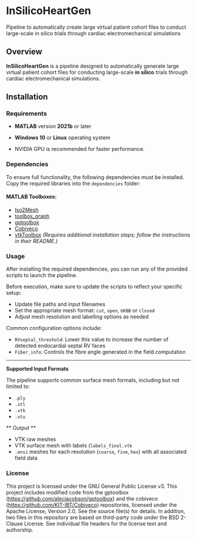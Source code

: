 # InSilicoHeartGen
Pipeline to automatically create large virtual patient cohort files to conduct large-scale in silico trials through cardiac electromechanical simulations


## Overview
**InSilicoHeartGen** is a pipeline designed to automatically generate large virtual patient cohort files for conducting large-scale **in silico** trials through cardiac electromechanical simulations.

## Installation

### Requirements
- **MATLAB** version **2021b** or later
- **Windows 10** or **Linux** operating system

- NVIDIA GPU is recommended for faster performance.

### Dependencies
To ensure full functionality, the following dependencies must be installed. Copy the required libraries into the `dependencies` folder:

#### MATLAB Toolboxes:
- [Iso2Mesh](https://github.com/fangq/iso2mesh)
- [toolbox_graph](https://github.com/gpeyre/matlab-toolboxes/tree/master/toolbox_graph)
- [gptoolbox](https://github.com/alecjacobson/gptoolbox)
- [Cobiveco](https://github.com/KIT-IBT/Cobiveco)
- [vtkToolbox](https://github.com/KIT-IBT/vtkToolbox) *(Requires additional installation steps; follow the instructions in their README.)*

### Usage

After installing the required dependencies, you can run any of the provided scripts to launch the pipeline.

Before execution, make sure to update the scripts to reflect your specific setup:

- Update file paths and input filenames  
- Set the appropriate mesh format: `cut`, `open`, `UKBB` or `closed`  
- Adjust mesh resolution and labelling options as needed  

Common configuration options include:

- `RVseptal_threshold`: Lower this value to increase the number of detected endocardial septal RV faces  
- `Fiber_info`: Controls the fibre angle generated in the field computation  

---

**Supported Input Formats**

The pipeline supports common surface mesh formats, including but not limited to:

- `.ply`  
- `.stl`  
- `.vtk`  
- `.vtu`  

** Output **

- VTK raw meshes  
- VTK surface mesh with labels (`labels_final.vtk`
- `.ensi` meshes for each resolution (`coarse`, `fine`, `hex`) with all associated field data

### License
This project is licensed under the GNU General Public License v3.
This project includes modified code from the gptoolbox (https://github.com/alecjacobson/gptoolbox) and the cobiveco (https://github.com/KIT-IBT/Cobiveco) repositories, licensed under the Apache License, Version 2.0. See the source file(s) for details. In addition, two files in this repository are based on third-party code under the BSD 2-Clause License. See individual file headers for the license text and authorship.